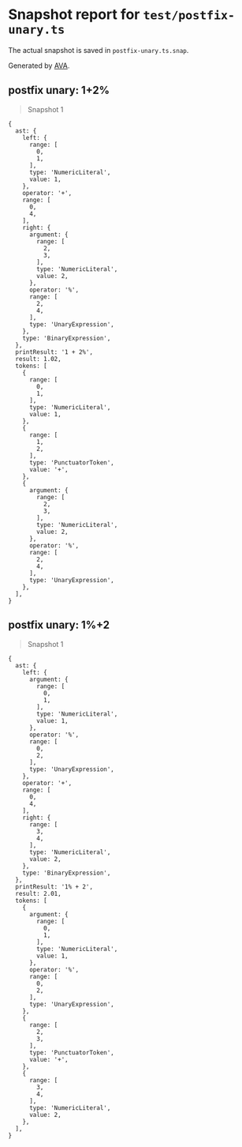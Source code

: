 # Snapshot report for `test/postfix-unary.ts`

The actual snapshot is saved in `postfix-unary.ts.snap`.

Generated by [AVA](https://avajs.dev).

## postfix unary: 1+2%

> Snapshot 1

    {
      ast: {
        left: {
          range: [
            0,
            1,
          ],
          type: 'NumericLiteral',
          value: 1,
        },
        operator: '+',
        range: [
          0,
          4,
        ],
        right: {
          argument: {
            range: [
              2,
              3,
            ],
            type: 'NumericLiteral',
            value: 2,
          },
          operator: '%',
          range: [
            2,
            4,
          ],
          type: 'UnaryExpression',
        },
        type: 'BinaryExpression',
      },
      printResult: '1 + 2%',
      result: 1.02,
      tokens: [
        {
          range: [
            0,
            1,
          ],
          type: 'NumericLiteral',
          value: 1,
        },
        {
          range: [
            1,
            2,
          ],
          type: 'PunctuatorToken',
          value: '+',
        },
        {
          argument: {
            range: [
              2,
              3,
            ],
            type: 'NumericLiteral',
            value: 2,
          },
          operator: '%',
          range: [
            2,
            4,
          ],
          type: 'UnaryExpression',
        },
      ],
    }

## postfix unary: 1%+2

> Snapshot 1

    {
      ast: {
        left: {
          argument: {
            range: [
              0,
              1,
            ],
            type: 'NumericLiteral',
            value: 1,
          },
          operator: '%',
          range: [
            0,
            2,
          ],
          type: 'UnaryExpression',
        },
        operator: '+',
        range: [
          0,
          4,
        ],
        right: {
          range: [
            3,
            4,
          ],
          type: 'NumericLiteral',
          value: 2,
        },
        type: 'BinaryExpression',
      },
      printResult: '1% + 2',
      result: 2.01,
      tokens: [
        {
          argument: {
            range: [
              0,
              1,
            ],
            type: 'NumericLiteral',
            value: 1,
          },
          operator: '%',
          range: [
            0,
            2,
          ],
          type: 'UnaryExpression',
        },
        {
          range: [
            2,
            3,
          ],
          type: 'PunctuatorToken',
          value: '+',
        },
        {
          range: [
            3,
            4,
          ],
          type: 'NumericLiteral',
          value: 2,
        },
      ],
    }

